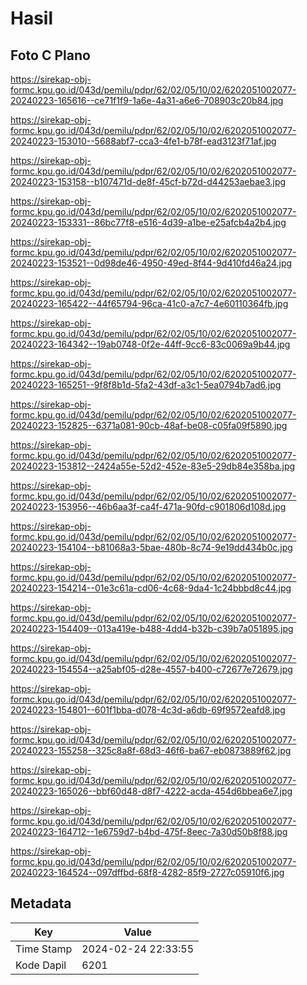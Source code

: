 # Hasil

## Foto C Plano

https://sirekap-obj-formc.kpu.go.id/043d/pemilu/pdpr/62/02/05/10/02/6202051002077-20240223-165616--ce71f1f9-1a6e-4a31-a6e6-708903c20b84.jpg

https://sirekap-obj-formc.kpu.go.id/043d/pemilu/pdpr/62/02/05/10/02/6202051002077-20240223-153010--5688abf7-cca3-4fe1-b78f-ead3123f71af.jpg

https://sirekap-obj-formc.kpu.go.id/043d/pemilu/pdpr/62/02/05/10/02/6202051002077-20240223-153158--b107471d-de8f-45cf-b72d-d44253aebae3.jpg

https://sirekap-obj-formc.kpu.go.id/043d/pemilu/pdpr/62/02/05/10/02/6202051002077-20240223-153331--86bc77f8-e516-4d39-a1be-e25afcb4a2b4.jpg

https://sirekap-obj-formc.kpu.go.id/043d/pemilu/pdpr/62/02/05/10/02/6202051002077-20240223-153521--0d98de46-4950-49ed-8f44-9d410fd46a24.jpg

https://sirekap-obj-formc.kpu.go.id/043d/pemilu/pdpr/62/02/05/10/02/6202051002077-20240223-165422--44f65794-96ca-41c0-a7c7-4e60110364fb.jpg

https://sirekap-obj-formc.kpu.go.id/043d/pemilu/pdpr/62/02/05/10/02/6202051002077-20240223-164342--19ab0748-0f2e-44ff-9cc6-83c0069a9b44.jpg

https://sirekap-obj-formc.kpu.go.id/043d/pemilu/pdpr/62/02/05/10/02/6202051002077-20240223-165251--9f8f8b1d-5fa2-43df-a3c1-5ea0794b7ad6.jpg

https://sirekap-obj-formc.kpu.go.id/043d/pemilu/pdpr/62/02/05/10/02/6202051002077-20240223-152825--6371a081-90cb-48af-be08-c05fa09f5890.jpg

https://sirekap-obj-formc.kpu.go.id/043d/pemilu/pdpr/62/02/05/10/02/6202051002077-20240223-153812--2424a55e-52d2-452e-83e5-29db84e358ba.jpg

https://sirekap-obj-formc.kpu.go.id/043d/pemilu/pdpr/62/02/05/10/02/6202051002077-20240223-153956--46b6aa3f-ca4f-471a-90fd-c901806d108d.jpg

https://sirekap-obj-formc.kpu.go.id/043d/pemilu/pdpr/62/02/05/10/02/6202051002077-20240223-154104--b81068a3-5bae-480b-8c74-9e19dd434b0c.jpg

https://sirekap-obj-formc.kpu.go.id/043d/pemilu/pdpr/62/02/05/10/02/6202051002077-20240223-154214--01e3c61a-cd06-4c68-9da4-1c24bbbd8c44.jpg

https://sirekap-obj-formc.kpu.go.id/043d/pemilu/pdpr/62/02/05/10/02/6202051002077-20240223-154409--013a419e-b488-4dd4-b32b-c39b7a051895.jpg

https://sirekap-obj-formc.kpu.go.id/043d/pemilu/pdpr/62/02/05/10/02/6202051002077-20240223-154554--a25abf05-d28e-4557-b400-c72677e72679.jpg

https://sirekap-obj-formc.kpu.go.id/043d/pemilu/pdpr/62/02/05/10/02/6202051002077-20240223-154801--601f1bba-d078-4c3d-a6db-69f9572eafd8.jpg

https://sirekap-obj-formc.kpu.go.id/043d/pemilu/pdpr/62/02/05/10/02/6202051002077-20240223-155258--325c8a8f-68d3-46f6-ba67-eb0873889f62.jpg

https://sirekap-obj-formc.kpu.go.id/043d/pemilu/pdpr/62/02/05/10/02/6202051002077-20240223-165026--bbf60d48-d8f7-4222-acda-454d6bbea6e7.jpg

https://sirekap-obj-formc.kpu.go.id/043d/pemilu/pdpr/62/02/05/10/02/6202051002077-20240223-164712--1e6759d7-b4bd-475f-8eec-7a30d50b8f88.jpg

https://sirekap-obj-formc.kpu.go.id/043d/pemilu/pdpr/62/02/05/10/02/6202051002077-20240223-164524--097dffbd-68f8-4282-85f9-2727c05910f6.jpg


## Metadata

| Key        | Value               |
| ---------- | ------------------- |
| Time Stamp | 2024-02-24 22:33:55 |
| Kode Dapil | 6201                |



